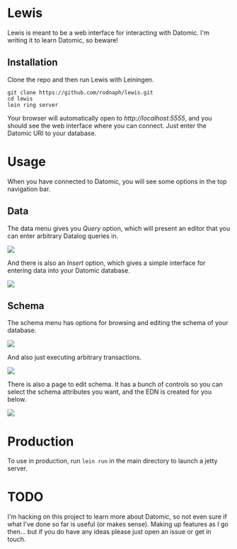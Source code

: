 Lewis
=====

Lewis is meant to be a web interface for interacting with Datomic.
I'm writing it to learn Datomic, so beware!

Installation
------------

Clone the repo and then run Lewis with Leiningen.

```
git clone https://github.com/rodnaph/lewis.git
cd lewis
lein ring server
```

Your  browser will automatically open to _http://localhost:5555_, and you
should see the web interface where you can connect.  Just enter the
Datomic URI to your database.

Usage
=====

When you have connected to Datomic, you will see some options in the top navigation bar.

Data
----

The data menu gives you _Query_ option, which will present an editor that you can
enter arbitrary Datalog queries in.

![](http://github.com/rodnaph/lewis/raw/master/screenshots/query.png)

And there is also an _Insert_ option, which gives a simple interface for entering
data into your Datomic database.

![](http://github.com/rodnaph/lewis/raw/master/screenshots/insert.png)

Schema
--------

The schema menu has options for browsing and editing the schema of your database.

![](http://github.com/rodnaph/lewis/raw/master/screenshots/schema.png)

And also just executing arbitrary transactions.

![](http://github.com/rodnaph/lewis/raw/master/screenshots/transact.png)

There is also a page to edit schema.  It has a bunch of controls so you can select
the schema attributes you want, and the EDN is created for you below.

![](http://github.com/rodnaph/lewis/raw/master/screenshots/update.png)

Production
==========

To use in production, run `lein run` in the main directory to launch a jetty server.

TODO
====

I'm hacking on this project to learn more about Datomic, so not even sure if what I've
done so far is useful (or makes sense).  Making up features as I go then...  but if
you do have any ideas please just open an issue or get in touch.
